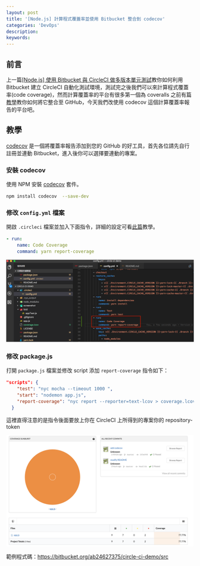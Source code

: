 ```yaml
---
layout: post
title: '[Node.js] 計算程式覆蓋率並使用 Bitbucket 整合到 codecov'
categories: 'DevOps'
description: 
keywords:
---
```


## 前言
上一篇[[Node.js] 使用 Bitbucket 與 CircleCI 做多版本單元測試]()教你如何利用 Bitbucket 建立 CircleCI 自動化測試環境，測試完之後我們可以來計算程式覆蓋率(code coverage)，然而計算覆蓋率的平台有很多第一個為 coveralls 之前有篇[教學](https://andy6804tw.github.io/2018/03/24/coveralls-tutorial/)教你如何將它整合至 GitHub，今天我們改使用 codecov 這個計算覆蓋率報告的平台吧。

## 教學
[codecov](https://codecov.io/bb) 是一個將覆蓋率報告添加到您的 GitHub 的好工具，首先各位請先自行註冊並連動 Bitbucket，進入後你可以選擇要連動的專案。

### 安裝 codecov
使用 NPM 安裝 [codecov](https://codecov.io/) 套件。

```bash
npm install codecov  --save-dev
```

### 修改 `config.yml` 檔案
開啟 `.circleci` 檔案並加入下面指令，詳細的設定可看[此篇](https://andy6804tw.github.io/2018/03/28/bitbucket-circleci/)教學。

```yml
- run:
    name: Code Coverage
    command: yarn report-coverage
```

<img src="/images/posts/devops/2018/img1070329-1.png">


### 修改 package.js
打開 `package.js` 檔案並修改 script 添加 `report-coverage` 指令如下：

```json
"scripts": {
    "test": "nyc mocha --timeout 1000 ",
    "start": "nodemon app.js",
    "report-coverage": "nyc report --reporter=text-lcov > coverage.lcov && codecov -t 你的repository-token"
  }
```

這裡直得注意的是指令後面要放上你在 CircleCI 上所得到的專案你的 repository-token

<img src="/images/posts/devops/2018/img1070329-2.png">


範例程式碼：https://bitbucket.org/ab24627375/circle-ci-demo/src
